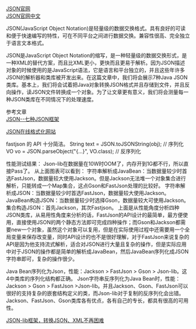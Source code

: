 [JSON官网](https://www.json.org/json-en.html)  
[JSON官网中文](http://www.json.org/json-zh.html)  




JSON(JavaScript Object Notation)是轻量级的数据交换格式。具有良好的可读和便于快速编写的特性，可在不同平台之间进行数据交换。兼容性很高、完全独立于语言文本格式。

JSON是JavaScript Object Notation的缩写，是一种轻量级的数据交换形式，是一种XML的替代方案，而且比XML更小，更快而且更易于解析。因为JSON描述对象的时候使用的是JavaScript语法，它是语言和平台独立的，并且这些年许多JSON的解析器和类库被开发出来。在这篇文章中，我们将会展示7种Java JSON类库。基本上，我们将会试着把Java对象转换JSON格式并且存储到文件，并且反向操作，读JSON文件转换成一个对象。为了让文章更有意义，我们将会测量每一种JSON类库在不同情况下的处理速度。


参考文章  
[JSON--七种JSON框架](http://blog.csdn.net/j080624/article/details/54574594)

[JSON在线格式化网站](http://www.bejson.com)



fastjson 的 API 十分简洁。
String text = JSON.toJSONString(obj); // 序列化
VO vo = JSON.parseObject("{...}", VO.class); // 反序列化



性能测试结果：
Json-lib在数据量在10W时OOM了，内存开到1G都不行，所以直接Pass了。 
从上面图表可以看到：
字符串解析成JavaBean：当数据量较少时首选FastJson，数据量较大使用Jackson。但是Jackson无法堆一个对象集合进行解析，只能转成一个Map集合，这点Gson和FastJson处理的比较好。
字符串解析成JSON：当数据量较少时首选FastJson，数据量较大使用Jackson。
JavaBean构造JSON：当数据量较少时选择Gson，数据量较大可使用Jackson。
集合构造JSON：首先Jackson，其次Fastjson。
上面是从性能角度分析四种JSON类库，从易用性角度来分析的话，FastJson的API设计的最简单，最方便使用，直接使用JSON的两个静态方法即可完成四种操作；而Gson和Jackson都需要new一个对象，虽然这个对象可以复用，但是在实际使用过程中还需要用一个全局变量来保存改变量，同时API设计的也不是很好理解，对于FastJson来说复杂的API是因为他支持流式解析，适合对JSON进行大量且复杂的操作，但是实际应用中对于JSON的操作都是简单的解析成JavaBean，然后JavaBean序列化成JSON字符串即可，复杂的操作很少。 


Java Bean序列化为Json，性能：Jackson > FastJson > Gson > Json-lib。这4中类库的序列化结构都正确。
Json字符串反序列化为Java Bean时，性能：Jackson > Gson > FastJson >Json-lib。并且Jackson、Gson、FastJson可以很好的支持复杂的嵌套结构定义的类，而Json-lib对于复制的反序列化会出错。
Jackson、FastJson、Gson类库各有优点，各有自己的专长，都具有很高的可用性。



[JSON-lib框架，转换JSON、XML不再困难](https://www.kancloud.cn/digest/json-xml/140871)



